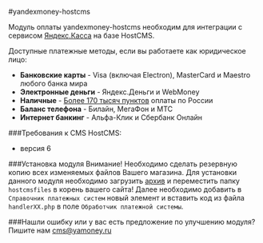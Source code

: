 #yandexmoney-hostcms

Модуль оплаты yandexmoney-hostcms необходим для интеграции с сервисом [Яндекс.Касса](http://kassa.yandex.ru/) на базе HostCMS. 

Доступные платежные методы, если вы работаете как юридическое лицо:
* **Банковские карты** -  Visa (включая Electron), MasterCard и Maestro любого банка мира
* **Электронные деньги** - Яндекс.Деньги и WebMoney
* **Наличные** - [Более 170 тысяч пунктов](https://money.yandex.ru/pay/doc.xml?id=526209) оплаты по России
* **Баланс телефона** - Билайн, МегаФон и МТС
* **Интернет банкинг** - Альфа-Клик и Сбербанк Онлайн

###Требования к CMS HostCMS:
* версия 6

###Установка модуля
Внимание! Необходимо сделать резервную копию всех изменяемых файлов Вашего магазина. 
Для установки данного модуля необходимо загрузить [архив](https://github.com/yandex-money/yandex-money-cms-hostcms/archive/master.zip) и переместить папку `hostcmsfiles` в корень вашего сайта!
Далее необходимо добавить в `Справочник платежных систем` новый элемент и вставить код из файла `handlerXX.php` в поле `Обработчик платежной системы`. 

###Нашли ошибку или у вас есть предложение по улучшению модуля?
Пишите нам cms@yamoney.ru
